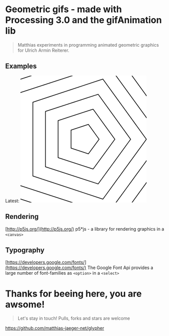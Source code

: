 # Geometric gifs - made with Processing 3.0 and the gifAnimation lib  
> Matthias experiments in programming animated geometric graphics for Ulrich Armin Reiterer.

## Examples
Latest:
![example](src/rendered/export.gif)


## Rendering
[http://p5js.org/](http://p5js.org/)
p5*js - a library for rendering graphics in a `<canvas>`

## Typography
[https://developers.google.com/fonts/](https://developers.google.com/fonts/)
The Google Font Api provides a large number of font-families as `<option>` in a `<select>`


# Thanks for beeing here, you are awsome!
> Let's stay in touch! Pulls, forks and stars are welcome

https://github.com/matthias-jaeger-net/glypher
